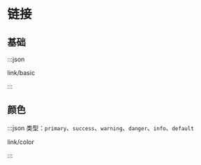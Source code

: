 # 链接

## 基础

:::json

link/basic

:::

## 颜色

:::json 类型：`primary`、`success`、`warning`、`danger`、`info`、`default`

link/color

:::